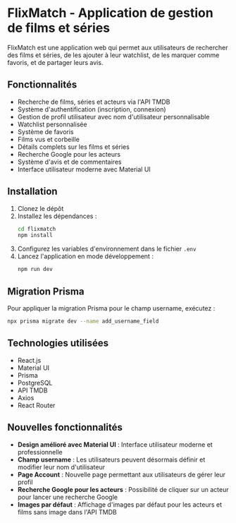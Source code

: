 # FlixMatch - Application de gestion de films et séries

FlixMatch est une application web qui permet aux utilisateurs de rechercher des films et séries, de les ajouter à leur watchlist, de les marquer comme favoris, et de partager leurs avis.

## Fonctionnalités

- Recherche de films, séries et acteurs via l'API TMDB
- Système d'authentification (inscription, connexion)
- Gestion de profil utilisateur avec nom d'utilisateur personnalisable
- Watchlist personnalisée
- Système de favoris
- Films vus et corbeille
- Détails complets sur les films et séries
- Recherche Google pour les acteurs
- Système d'avis et de commentaires
- Interface utilisateur moderne avec Material UI

## Installation

1. Clonez le dépôt
2. Installez les dépendances :
   ```bash
   cd flixmatch
   npm install
   ```
3. Configurez les variables d'environnement dans le fichier `.env`
4. Lancez l'application en mode développement :
   ```bash
   npm run dev
   ```

## Migration Prisma

Pour appliquer la migration Prisma pour le champ username, exécutez :
```bash
npx prisma migrate dev --name add_username_field
```

## Technologies utilisées

- React.js
- Material UI
- Prisma
- PostgreSQL
- API TMDB
- Axios
- React Router

## Nouvelles fonctionnalités

- **Design amélioré avec Material UI** : Interface utilisateur moderne et professionnelle
- **Champ username** : Les utilisateurs peuvent désormais définir et modifier leur nom d'utilisateur
- **Page Account** : Nouvelle page permettant aux utilisateurs de gérer leur profil
- **Recherche Google pour les acteurs** : Possibilité de cliquer sur un acteur pour lancer une recherche Google
- **Images par défaut** : Affichage d'images par défaut pour les acteurs et films sans image dans l'API TMDB
